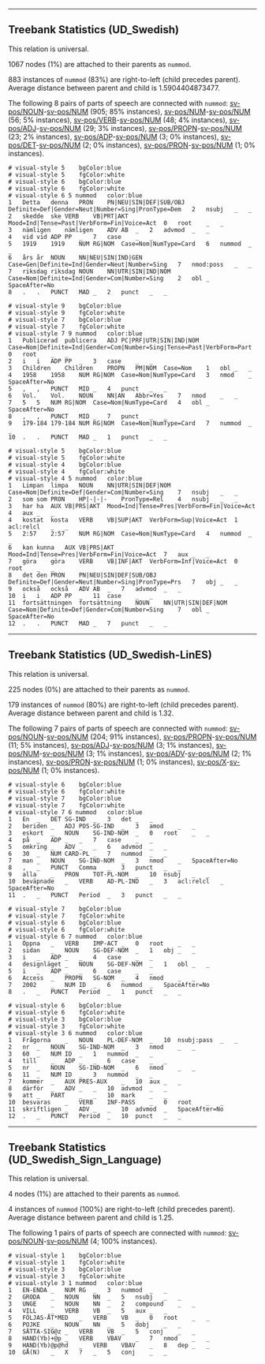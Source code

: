 

--------------------------------------------------------------------------------

## Treebank Statistics (UD_Swedish)

This relation is universal.

1067 nodes (1%) are attached to their parents as `nummod`.

883 instances of `nummod` (83%) are right-to-left (child precedes parent).
Average distance between parent and child is 1.5904404873477.

The following 8 pairs of parts of speech are connected with `nummod`: [sv-pos/NOUN]()-[sv-pos/NUM]() (905; 85% instances), [sv-pos/NUM]()-[sv-pos/NUM]() (56; 5% instances), [sv-pos/VERB]()-[sv-pos/NUM]() (48; 4% instances), [sv-pos/ADJ]()-[sv-pos/NUM]() (29; 3% instances), [sv-pos/PROPN]()-[sv-pos/NUM]() (23; 2% instances), [sv-pos/ADP]()-[sv-pos/NUM]() (3; 0% instances), [sv-pos/DET]()-[sv-pos/NUM]() (2; 0% instances), [sv-pos/PRON]()-[sv-pos/NUM]() (1; 0% instances).


~~~ conllu
# visual-style 5	bgColor:blue
# visual-style 5	fgColor:white
# visual-style 6	bgColor:blue
# visual-style 6	fgColor:white
# visual-style 6 5 nummod	color:blue
1	Detta	denna	PRON	PN|NEU|SIN|DEF|SUB/OBJ	Definite=Def|Gender=Neut|Number=Sing|PronType=Dem	2	nsubj	_	_
2	skedde	ske	VERB	VB|PRT|AKT	Mood=Ind|Tense=Past|VerbForm=Fin|Voice=Act	0	root	_	_
3	nämligen	nämligen	ADV	AB	_	2	advmod	_	_
4	vid	vid	ADP	PP	_	7	case	_	_
5	1919	1919	NUM	RG|NOM	Case=Nom|NumType=Card	6	nummod	_	_
6	års	år	NOUN	NN|NEU|SIN|IND|GEN	Case=Gen|Definite=Ind|Gender=Neut|Number=Sing	7	nmod:poss	_	_
7	riksdag	riksdag	NOUN	NN|UTR|SIN|IND|NOM	Case=Nom|Definite=Ind|Gender=Com|Number=Sing	2	obl	_	SpaceAfter=No
8	.	.	PUNCT	MAD	_	2	punct	_	_

~~~


~~~ conllu
# visual-style 9	bgColor:blue
# visual-style 9	fgColor:white
# visual-style 7	bgColor:blue
# visual-style 7	fgColor:white
# visual-style 7 9 nummod	color:blue
1	Publicerad	publicera	ADJ	PC|PRF|UTR|SIN|IND|NOM	Case=Nom|Definite=Ind|Gender=Com|Number=Sing|Tense=Past|VerbForm=Part	0	root	_	_
2	i	i	ADP	PP	_	3	case	_	_
3	Children	Children	PROPN	PM|NOM	Case=Nom	1	obl	_	_
4	1958	1958	NUM	RG|NOM	Case=Nom|NumType=Card	3	nmod	_	SpaceAfter=No
5	,	,	PUNCT	MID	_	4	punct	_	_
6	Vol.	Vol.	NOUN	NN|AN	Abbr=Yes	7	nmod	_	_
7	5	5	NUM	RG|NOM	Case=Nom|NumType=Card	4	obl	_	SpaceAfter=No
8	,	,	PUNCT	MID	_	7	punct	_	_
9	179-184	179-184	NUM	RG|NOM	Case=Nom|NumType=Card	7	nummod	_	_
10	.	.	PUNCT	MAD	_	1	punct	_	_

~~~


~~~ conllu
# visual-style 5	bgColor:blue
# visual-style 5	fgColor:white
# visual-style 4	bgColor:blue
# visual-style 4	fgColor:white
# visual-style 4 5 nummod	color:blue
1	Limpan	limpa	NOUN	NN|UTR|SIN|DEF|NOM	Case=Nom|Definite=Def|Gender=Com|Number=Sing	7	nsubj	_	_
2	som	som	PRON	HP|-|-|-	PronType=Rel	4	nsubj	_	_
3	har	ha	AUX	VB|PRS|AKT	Mood=Ind|Tense=Pres|VerbForm=Fin|Voice=Act	4	aux	_	_
4	kostat	kosta	VERB	VB|SUP|AKT	VerbForm=Sup|Voice=Act	1	acl:relcl	_	_
5	2:57	2:57	NUM	RG|NOM	Case=Nom|NumType=Card	4	nummod	_	_
6	kan	kunna	AUX	VB|PRS|AKT	Mood=Ind|Tense=Pres|VerbForm=Fin|Voice=Act	7	aux	_	_
7	göra	göra	VERB	VB|INF|AKT	VerbForm=Inf|Voice=Act	0	root	_	_
8	det	den	PRON	PN|NEU|SIN|DEF|SUB/OBJ	Definite=Def|Gender=Neut|Number=Sing|PronType=Prs	7	obj	_	_
9	också	också	ADV	AB	_	7	advmod	_	_
10	i	i	ADP	PP	_	11	case	_	_
11	fortsättningen	fortsättning	NOUN	NN|UTR|SIN|DEF|NOM	Case=Nom|Definite=Def|Gender=Com|Number=Sing	7	obl	_	SpaceAfter=No
12	.	.	PUNCT	MAD	_	7	punct	_	_

~~~




--------------------------------------------------------------------------------

## Treebank Statistics (UD_Swedish-LinES)

This relation is universal.

225 nodes (0%) are attached to their parents as `nummod`.

179 instances of `nummod` (80%) are right-to-left (child precedes parent).
Average distance between parent and child is 1.32.

The following 7 pairs of parts of speech are connected with `nummod`: [sv-pos/NOUN]()-[sv-pos/NUM]() (204; 91% instances), [sv-pos/PROPN]()-[sv-pos/NUM]() (11; 5% instances), [sv-pos/ADJ]()-[sv-pos/NUM]() (3; 1% instances), [sv-pos/NUM]()-[sv-pos/NUM]() (3; 1% instances), [sv-pos/ADV]()-[sv-pos/NUM]() (2; 1% instances), [sv-pos/PRON]()-[sv-pos/NUM]() (1; 0% instances), [sv-pos/X]()-[sv-pos/NUM]() (1; 0% instances).


~~~ conllu
# visual-style 6	bgColor:blue
# visual-style 6	fgColor:white
# visual-style 7	bgColor:blue
# visual-style 7	fgColor:white
# visual-style 7 6 nummod	color:blue
1	En	_	DET	SG-IND	_	3	det	_	_
2	beriden	_	ADJ	POS-SG-IND	_	3	amod	_	_
3	eskort	_	NOUN	SG-IND-NOM	_	0	root	_	_
4	på	_	ADP	_	_	7	case	_	_
5	omkring	_	ADV	_	_	6	advmod	_	_
6	30	_	NUM	CARD-PL	_	7	nummod	_	_
7	man	_	NOUN	SG-IND-NOM	_	3	nmod	_	SpaceAfter=No
8	,	_	PUNCT	Comma	_	3	punct	_	_
9	alla	_	PRON	TOT-PL-NOM	_	10	nsubj	_	_
10	beväpnade	_	VERB	AD-PL-IND	_	3	acl:relcl	_	SpaceAfter=No
11	.	_	PUNCT	Period	_	3	punct	_	_

~~~


~~~ conllu
# visual-style 7	bgColor:blue
# visual-style 7	fgColor:white
# visual-style 6	bgColor:blue
# visual-style 6	fgColor:white
# visual-style 6 7 nummod	color:blue
1	Öppna	_	VERB	IMP-ACT	_	0	root	_	_
2	sidan	_	NOUN	SG-DEF-NOM	_	1	obj	_	_
3	i	_	ADP	_	_	4	case	_	_
4	designläget	_	NOUN	SG-DEF-NOM	_	1	obl	_	_
5	i	_	ADP	_	_	6	case	_	_
6	Access	_	PROPN	SG-NOM	_	4	nmod	_	_
7	2002	_	NUM	ID	_	6	nummod	_	SpaceAfter=No
8	.	_	PUNCT	Period	_	1	punct	_	_

~~~


~~~ conllu
# visual-style 6	bgColor:blue
# visual-style 6	fgColor:white
# visual-style 3	bgColor:blue
# visual-style 3	fgColor:white
# visual-style 3 6 nummod	color:blue
1	Frågorna	_	NOUN	PL-DEF-NOM	_	10	nsubj:pass	_	_
2	nr	_	NOUN	SG-IND-NOM	_	3	nmod	_	_
3	60	_	NUM	ID	_	1	nummod	_	_
4	till	_	ADP	_	_	6	case	_	_
5	nr	_	NOUN	SG-IND-NOM	_	6	nmod	_	_
6	11	_	NUM	ID	_	3	nummod	_	_
7	kommer	_	AUX	PRES-AUX	_	10	aux	_	_
8	därför	_	ADV	_	_	10	advmod	_	_
9	att	_	PART	_	_	10	mark	_	_
10	besvaras	_	VERB	INF-PASS	_	0	root	_	_
11	skriftligen	_	ADV	_	_	10	advmod	_	SpaceAfter=No
12	.	_	PUNCT	Period	_	10	punct	_	_

~~~




--------------------------------------------------------------------------------

## Treebank Statistics (UD_Swedish_Sign_Language)

This relation is universal.

4 nodes (1%) are attached to their parents as `nummod`.

4 instances of `nummod` (100%) are right-to-left (child precedes parent).
Average distance between parent and child is 1.25.

The following 1 pairs of parts of speech are connected with `nummod`: [sv-pos/NOUN]()-[sv-pos/NUM]() (4; 100% instances).


~~~ conllu
# visual-style 1	bgColor:blue
# visual-style 1	fgColor:white
# visual-style 3	bgColor:blue
# visual-style 3	fgColor:white
# visual-style 3 1 nummod	color:blue
1	EN-ENDA	_	NUM	RG	_	3	nummod	_	_
2	GRODA	_	NOUN	NN	_	5	nsubj	_	_
3	UNGE	_	NOUN	NN	_	2	compound	_	_
4	VILL	_	VERB	VB	_	5	aux	_	_
5	FÖLJAS-ÅT*MED	_	VERB	VB	_	0	root	_	_
6	POJKE	_	NOUN	NN	_	5	dobj	_	_
7	SÄTTA-SIG@z	_	VERB	VB	_	5	conj	_	_
8	HAND(Yb)+@p	_	VERB	VBAV	_	7	nmod	_	_
9	HAND(Yb)@p@hd	_	VERB	VBAV	_	8	dep	_	_
10	GÅ(N)	_	X	?	_	5	conj	_	_

~~~


